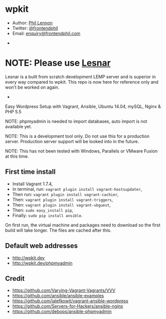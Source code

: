# wpkit

* Author: [Phil Lennon](http://frontendphil.com)
* Twitter: [@frontendphil](http://twitter.com/frontendphil)
* Email: [enquiry@frontendphil.com](mailto:enquiry@frontendphil.com)

-

# NOTE: Please use [Lesnar](http://github.com/fephil/lesnar)

Lesnar is a built from scratch development LEMP server and is superior in every way compared to wpkit. This repo is now here for reference only and won't be worked on again.

-

Easy Wordpress Setup with Vagrant, Ansible, Ubuntu 14.04, mySQL, Nginx & PHP 5.5

NOTE: phpmyadmin is needed to import databases, auto import is not available yet.

NOTE: This is a development tool only. Do not use this for a production server. Production server support will be looked into in the future.

NOTE: This has not been tested with Windows, Parallels or VMware Fusion at this time.

## First time install

* Install Vagrant 1.7.4,
* In terminal, run: `vagrant plugin install vagrant-hostsupdater`,
* Then run: `vagrant plugin install vagrant-cachier`,
* Then: `vagrant plugin install vagrant-triggers`,
* Then: `vagrant plugin install vagrant-vbguest`,
* Then: `sudo easy_install pip`,
* Finally: `sudo pip install ansible`.

On first run, the virtual machine and packages need to download so the first build will take longer. The files are cached after this.

## Default web addresses

* http://wpkit.dev
* http://wpkit.dev/phpmyadmin

## Credit

* https://github.com/Varying-Vagrant-Vagrants/VVV
* https://github.com/ansible/ansible-examples
* https://github.com/jalefkowit/vagrant-ansible-wordpress
* https://github.com/Servers-for-Hackers/ansible-nginx
* https://github.com/debops/ansible-phpmyadmin
